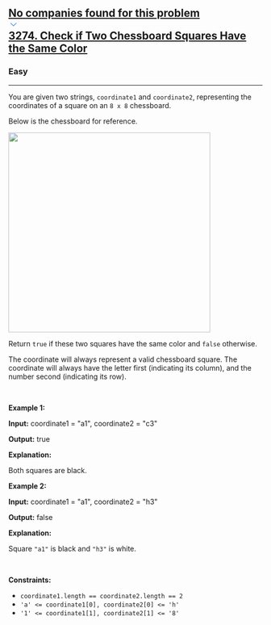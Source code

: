 <h2><a href="https://leetcode.com/problems/check-if-two-chessboard-squares-have-the-same-color/"><div id="big-omega-company-tags"><div id="big-omega-topbar"><div class="companyTagsContainer" style="overflow-x: scroll; flex-wrap: nowrap;"><div class="companyTagsContainer--tag">No companies found for this problem</div></div><div class="companyTagsContainer--chevron"><div><svg version="1.1" id="icon" xmlns="http://www.w3.org/2000/svg" xmlns:xlink="http://www.w3.org/1999/xlink" x="0px" y="0px" viewBox="0 0 32 32" fill="#4087F1" xml:space="preserve" style="width: 20px;"><polygon points="16,22 6,12 7.4,10.6 16,19.2 24.6,10.6 26,12 "></polygon><rect id="_x3C_Transparent_Rectangle_x3E_" class="st0" fill="none" width="32" height="32"></rect></svg></div></div></div></div>3274. Check if Two Chessboard Squares Have the Same Color</a></h2><h3>Easy</h3><hr><div><p>You are given two strings, <code>coordinate1</code> and <code>coordinate2</code>, representing the coordinates of a square on an <code>8 x 8</code> chessboard.</p>

<p>Below is the chessboard for reference.</p>

<p><img alt="" src="https://assets.leetcode.com/uploads/2024/07/17/screenshot-2021-02-20-at-22159-pm.png" style="width: 400px; height: 396px;"></p>

<p>Return <code>true</code> if these two squares have the same color and <code>false</code> otherwise.</p>

<p>The coordinate will always represent a valid chessboard square. The coordinate will always have the letter first (indicating its column), and the number second (indicating its row).</p>

<p>&nbsp;</p>
<p><strong class="example">Example 1:</strong></p>

<div class="example-block">
<p><strong>Input:</strong> <span class="example-io">coordinate1 = "a1", coordinate2 = "c3"</span></p>

<p><strong>Output:</strong> <span class="example-io">true</span></p>

<p><strong>Explanation:</strong></p>

<p>Both squares are black.</p>
</div>

<p><strong class="example">Example 2:</strong></p>

<div class="example-block">
<p><strong>Input:</strong> <span class="example-io">coordinate1 = "a1", coordinate2 = "h3"</span></p>

<p><strong>Output:</strong> <span class="example-io">false</span></p>

<p><strong>Explanation:</strong></p>

<p>Square <code>"a1"</code> is black and <code>"h3"</code> is white.</p>
</div>

<p>&nbsp;</p>
<p><strong>Constraints:</strong></p>

<ul>
	<li><code>coordinate1.length == coordinate2.length == 2</code></li>
	<li><code>'a' &lt;= coordinate1[0], coordinate2[0] &lt;= 'h'</code></li>
	<li><code>'1' &lt;= coordinate1[1], coordinate2[1] &lt;= '8'</code></li>
</ul>
</div>